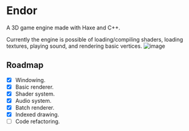 # Endor

A 3D game engine made with Haxe and C++.

Currently the engine is possible of loading/compiling shaders, loading textures, playing sound, and rendering basic vertices.
![image](https://github.com/polybiusproxy/Endor/assets/47796739/cb7e59e9-069c-4b21-84b3-b72dc4ad5639)


## Roadmap

- [x] Windowing.
- [x] Basic renderer.
- [x] Shader system.
- [x] Audio system.
- [x] Batch renderer.
- [x] Indexed drawing.
- [ ] Code refactoring.
